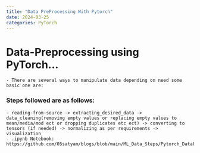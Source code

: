```yaml
---
title: "Data PreProcessing With Pytorch"
date: 2024-03-25
categories: PyTorch
---
```


# Data-Preprocessing using PyTorch...
    - There are several ways to manipulate data depending on need some basic one are: 
    
### Steps followed are as follows:
    - reading-from-source -> extracting_desired_data -> data_cleaning(removing empty values or replacing empty values to mean/media/mod ect or dropping duplicates etc ect) -> converting to tensors (if needed) -> normalizing as per requirements -> visualization
    - .ipynb Notebook: https://github.com/05satyam/blogs/blob/main/ML_Data_Steps/Pytorch_DataPreprocessing.ipynb